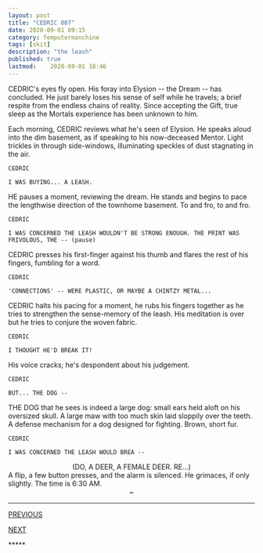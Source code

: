 ```yaml
---
layout: post
title: "CEDRIC 007"
date: 2020-09-01 09:15
category: femputermanchine
tags: [skit]
description: "the leash"
published: true
lastmod:	2020-09-01 18:46
---
```

[//]: # ( 9/01/20  -added)

CEDRIC's eyes fly open. His foray into Elysion -- the Dream -- has concluded. He  just barely loses his sense of self while he travels; a brief respite from the endless chains of reality. Since accepting the Gift, true sleep as the Mortals experience has been unknown to him.

Each morning, CEDRIC reviews what he's seen of Elysion. He speaks aloud into the dim basement, as if speaking to his now-deceased Mentor. Light trickles in through side-windows, illuminating speckles of dust stagnating in the air.

```
CEDRIC 

I WAS BUYING... A LEASH.
```

HE pauses a moment, reviewing the dream. He stands and begins to pace the lengthwise direction of the townhome basement. To and fro, to and fro.

```
CEDRIC 

I WAS CONCERNED THE LEASH WOULDN'T BE STRONG ENOUGH. THE PRINT WAS FRIVOLOUS, THE -- (pause)
```

CEDRIC presses his first-finger against his thumb and flares the rest of his fingers, fumbling for a word.

```
CEDRIC 

'CONNECTIONS' -- WERE PLASTIC, OR MAYBE A CHINTZY METAL...
```

CEDRIC halts his pacing for a moment, he rubs his fingers together as he tries to strengthen the sense-memory of the leash. His meditation is over but he tries to conjure the woven fabric.

```
CEDRIC 

I THOUGHT HE'D BREAK IT!
```

His voice cracks; he's despondent about his judgement.

```
CEDRIC 

BUT... THE DOG --
```

THE DOG that he sees is indeed a large dog: small ears held aloft on his oversized skull. A large maw with too much skin laid sloppily over the teeth. A defense mechanism for a dog designed for fighting. Brown, short fur.

```
CEDRIC

I WAS CONCERNED THE LEASH WOULD BREA --
```

<CENTER>(DO, A DEER, A FEMALE DEER. RE...)</CENTER>
A flip, a few button presses, and the alarm is silenced. He grimaces, if only slightly. The time is 6:30 AM.

<center>~</center>

*****
<div class="fpmc-nav">

<span class="fpmc-nav-prev"><a href="{{ 'cedric-vi' | prepend: site.baseurl }}">PREVIOUS</a></span> 

<span class="fpmc-nav-next"><a href="{{ 'cedric-viii' | prepend: site.baseurl }}">NEXT</a></span> 



</div>
*****
